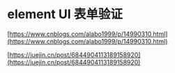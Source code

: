 # element UI 表单验证
[https://www.cnblogs.com/alabo1999/p/14990310.html](https://www.cnblogs.com/alabo1999/p/14990310.html)

[https://juejin.cn/post/6844904113189158920](https://juejin.cn/post/6844904113189158920)

